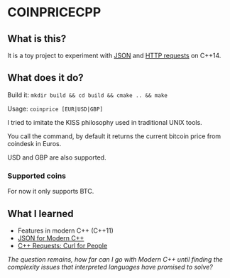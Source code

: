 # COINPRICECPP

## What is this?

It is a toy project to experiment with [JSON](https://github.com/nlohmann/json) and [HTTP requests](https://github.com/whoshuu/cpr) on C++14.

## What does it do?
Build it:
`mkdir build && cd build && cmake .. && make`

Usage:
`coinprice [EUR|USD|GBP]`

I tried to imitate the KISS philosophy used in traditional UNIX tools.

You call the command, by default it returns the current bitcoin price from coindesk in Euros.

USD and GBP are also supported.

### Supported coins

For now it only supports BTC.

## What I learned
- Features in modern C++ (C++11)
- [JSON  for Modern C++](https://github.com/nlohmann/json)
- [C++ Requests: Curl for People](https://github.com/whoshuu/cpr)

_The question remains, how far can I go with Modern C++ until finding the complexity issues that interpreted languages have promised to solve?_
